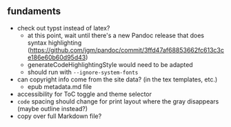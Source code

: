 ## fundaments
* check out typst instead of latex? 
  * at this point, wait until there's a new Pandoc release that does syntax highlighting (https://github.com/jgm/pandoc/commit/3ffd47af68853662fc613c3ce186e60b60d95d43)
  * generateCodeHighlightingStyle would need to be adapted
  * should run with `--ignore-system-fonts`
* can copyright info come from the site data? (in the tex templates, etc.)
  * epub metadata.md file
* accessibility for ToC toggle and theme selector
* `code` spacing should change for print layout where the gray disappears (maybe outline instead?)
* copy over full Markdown file?
